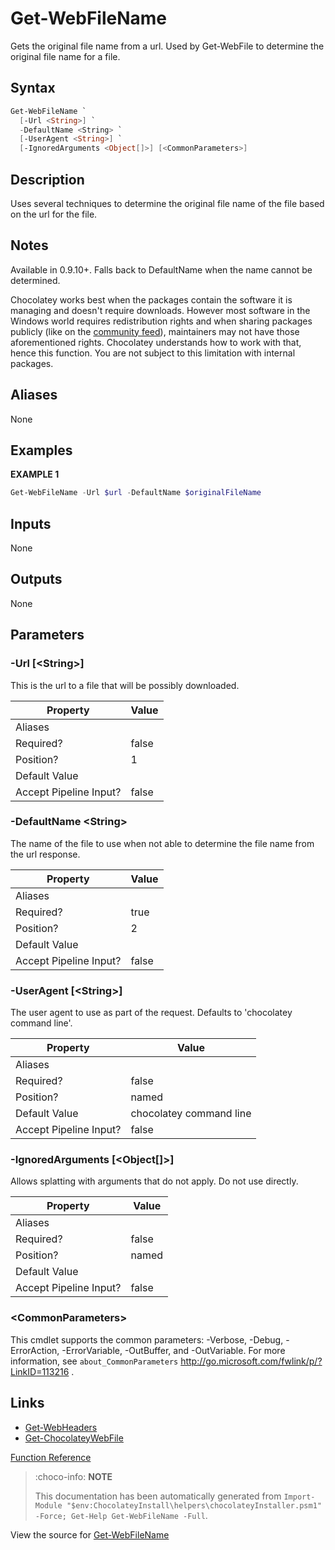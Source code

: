 ﻿---
Order: 160
xref: get-webfilename
Title: Get-WebFileName
Description: Information on Get-WebFileName function
RedirectFrom:
  - docs/helpers-get-web-file-name
  - docs/helpersgetwebfilename
---

# Get-WebFileName

<!-- This documentation is automatically generated from https://github.com/chocolatey/choco/blob/master/src/chocolatey.resources/helpers/functions/Get-WebFileName.ps1 using https://github.com/chocolatey/choco/blob/master/GenerateDocs.ps1. Contributions are welcome at the original location(s). -->

Gets the original file name from a url. Used by Get-WebFile to determine
the original file name for a file.

## Syntax

~~~powershell
Get-WebFileName `
  [-Url <String>] `
  -DefaultName <String> `
  [-UserAgent <String>] `
  [-IgnoredArguments <Object[]>] [<CommonParameters>]
~~~

## Description

Uses several techniques to determine the original file name of the file
based on the url for the file.

## Notes

Available in 0.9.10+.
Falls back to DefaultName when the name cannot be determined.

Chocolatey works best when the packages contain the software it is
managing and doesn't require downloads. However most software in the
Windows world requires redistribution rights and when sharing packages
publicly (like on the [community feed](https://community.chocolatey.org/packages)), maintainers may not have those
aforementioned rights. Chocolatey understands how to work with that,
hence this function. You are not subject to this limitation with
internal packages.

## Aliases

None

## Examples

 **EXAMPLE 1**

~~~powershell
Get-WebFileName -Url $url -DefaultName $originalFileName

~~~ 

## Inputs

None

## Outputs

None

## Parameters

###  -Url [&lt;String&gt;]
This is the url to a file that will be possibly downloaded.

Property               | Value
---------------------- | -----
Aliases                | 
Required?              | false
Position?              | 1
Default Value          | 
Accept Pipeline Input? | false
 
###  -DefaultName &lt;String&gt;
The name of the file to use when not able to determine the file name
from the url response.

Property               | Value
---------------------- | -----
Aliases                | 
Required?              | true
Position?              | 2
Default Value          | 
Accept Pipeline Input? | false
 
###  -UserAgent [&lt;String&gt;]
The user agent to use as part of the request. Defaults to 'chocolatey
command line'.

Property               | Value
---------------------- | -----------------------
Aliases                | 
Required?              | false
Position?              | named
Default Value          | chocolatey command line
Accept Pipeline Input? | false
 
###  -IgnoredArguments [&lt;Object[]&gt;]
Allows splatting with arguments that do not apply. Do not use directly.

Property               | Value
---------------------- | -----
Aliases                | 
Required?              | false
Position?              | named
Default Value          | 
Accept Pipeline Input? | false
 
### &lt;CommonParameters&gt;

This cmdlet supports the common parameters: -Verbose, -Debug, -ErrorAction, -ErrorVariable, -OutBuffer, and -OutVariable. For more information, see `about_CommonParameters` http://go.microsoft.com/fwlink/p/?LinkID=113216 .


## Links

 * [Get-WebHeaders](xref:get-webheaders)
 * [Get-ChocolateyWebFile](xref:get-chocolateywebfile)


[Function Reference](xref:powershell-reference)

> :choco-info: **NOTE**
>
> This documentation has been automatically generated from `Import-Module "$env:ChocolateyInstall\helpers\chocolateyInstaller.psm1" -Force; Get-Help Get-WebFileName -Full`.

View the source for [Get-WebFileName](https://github.com/chocolatey/choco/blob/master/src/chocolatey.resources/helpers/functions/Get-WebFileName.ps1)
